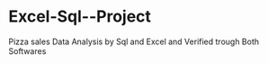 # Excel-Sql--Project
Pizza sales Data Analysis  by Sql and Excel and Verified trough Both Softwares
